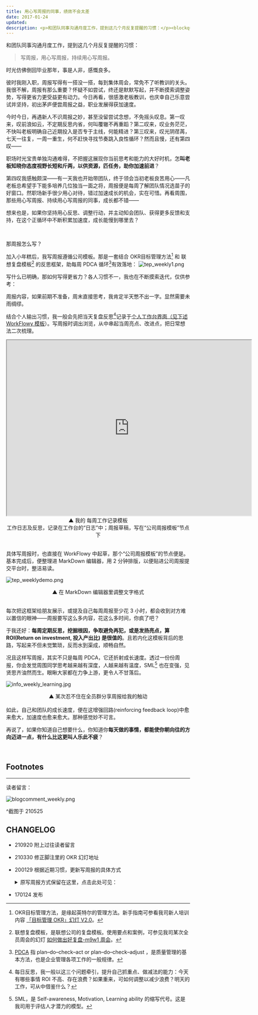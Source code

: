 ```yaml
---
title: 用心写周报的同事，绩效不会太差
date: 2017-01-24
updated: 
description: <p>和团队同事沟通月度工作，提到这几个月反复提醒的习惯：</p><blockquote class="blockquote-center">写周报，用心写周报，持续用心写周报。</blockquote><p>时光仿佛倒回毕业那年，事是人非，感慨良多。</p><p>彼时我刚入职，周报写得有一搭没一搭，每到集体周会，常免不了听教训的关头。我很不解，周报有那么重要？怀疑不如尝试，终还是默默写起，并不断摸索调整姿势，写得更省力更受益更有动力。今日再看，很感激老板教训，也庆幸自己乐意尝试并坚持，初出茅庐便尝周报之益，职业发展得获加速度。</p><p>今时今日，再遇新人不识周报之妙，甚至没留尝试念想，不免摇头叹息。</p>
---
```



和团队同事沟通月度工作，提到这几个月反复提醒的习惯：

<blockquote class="blockquote-center">写周报，用心写周报，持续用心写周报。</blockquote>

时光仿佛倒回毕业那年，事是人非，感慨良多。

彼时我刚入职，周报写得有一搭没一搭，每到集体周会，常免不了听教训的关头。我很不解，周报有那么重要？怀疑不如尝试，终还是默默写起，并不断摸索调整姿势，写得更省力更受益更有动力。今日再看，很感激老板教训，也庆幸自己乐意尝试并坚持，初出茅庐便尝周报之益，职业发展得获加速度。

今时今日，再遇新人不识周报之妙，甚至没留尝试念想，不免摇头叹息。<!-- more -->第一叹来，叹前浪如云，不定期反思内省，何叫覆辙不再重蹈？第二叹来，叹业务茫茫，不快叫老板明确自己近期投入是否专于主线，何能精进？第三叹来，叹光阴荏苒，七天一往复，一周一重生，何不赶快寻找节奏跳入良性循环？然而且慢，还有第四叹——

职场时光宝贵单独沟通难得，不把握这展现你当前思考和能力的大好时机，怎**叫老板知晓你态度视野长短和斤两，以供资源，匹任务，助你加速前进**？

第四叹我感触颇深——有一天我也开始带团队，终于领会当初老板良苦用心——凡老板总希望手下能多培养几位独当一面之将，周报便是每周了解团队情况选苗子的好窗口。然职场新手很少用心对待，错过加速成长的机会，实在可惜。再看周围，那些用心写周报、持续用心写周报的同事，成长都不错——

想来也是，如果你坚持用心反思、调整行动，并主动知会团队、获得更多反馈和支持，在这个正循环中不断积累加速度，成长能慢到哪里去？

<br>


那周报怎么写？

加入小年糕后，我写周报遵循公司模板。那是一套结合 OKR目标管理方法[^2] 和 联想复盘模板[^3] 的反思框架，助每周 PDCA 循环[^5]有效落地：
![tep_weekly1.png](http://ishanshan.zoomquiet.top/share/tep_weekly2.png)

写什么已明确，那如何写得更省力？各人习惯不一，我也在不断摸索迭代，仅供参考：

周报内容，如果前期不准备，周末直接思考，我肯定半天憋不出一字。显然需要未雨绸缪。

结合个人输出习惯，我一般会先把当天复盘反思[^1]记录于[个人工作台界面（见下述 WorkFlowy 模板](https://workflowy.com/s/CO_N.9glcXYoyF4)）。写周报时调出浏览，从中串起当周亮点、改进点，把日常想法二次梳理。

<iframe  width='670' height='480' frameborder='1' scrolling='no' src="https://workflowy.com/s/CO_N.9glcXYoyF4?demo"></iframe>

<center>▲ 我的 每周工作记录模板<br>工作日志及反思，记录在工作台的“日志”中；周报草稿，写在“公司周报模板”节点下</center>

<br>

具体写周报时，也直接在 WorkFlowy 中起草，那个“公司周报模板”的节点便是。基本完成后，便整理进 MarkDown 编辑器，用 2 分钟排版，以便贴进公司周报提交平台时，整洁易读。

![tep_weeklydemo.png](http://ishanshan.zoomquiet.top/share/tep_weeklydemo2.png)
<center>▲ 在 MarkDown 编辑器里调整文字格式</center>

<br>


每次把这框架给朋友展示，或提及自己每周周报至少花 3 小时，都会收到对方难以置信的眼神——周报要写这么多内容，花这么多时间，你疯了吧？

于我还好：**每周定期反思，挖掘根因，争取避免再犯，或是发扬亮点，算 ROI(Return on investment, 投入产出比) 是很值的**。且若内化这模板背后的思路，写起来不但未觉繁琐，反而水到渠成，顺畅自然。

况且这样写周报，其实不只是每周 PDCA，它还折射成长速度。透过一份份周报，你会发觉周围同学思考越来越有深度，人越来越有温度，SML[^4] 也在变强，见贤思齐油然而生。眼瞅大家都在力争上游，更令人不甘落后。

![info_weekly_learning.jpg](http://ishanshan.zoomquiet.top/share/info_weekly_learning.jpg?imageView2/2/w/280)
<center>▲ 某次忍不住在全员群分享周报给我的触动</center>

<br>
如此，自己和团队的成长速度，便在这增强回路(reinforcing feedback loop)中愈来愈大，加速度也愈来愈大。那种感觉妙不可言。


再说了，如果你知道自己想要什么，你知道你**每天做的事情，都能使你朝向往的方向迈进一点，有什么比这更叫人乐此不疲**？

<br>

## Footnotes

[^1]: 每日反思，我一般以这三个问题牵引，提升自己抓重点、做减法的能力：今天有哪些事情 ROI 不高、存在浪费？如果重来，可如何调整以减少浪费？明天的工作，可从中借鉴什么？
[^2]: OKR目标管理方法，是缘起英特尔的管理方法。新手指南可参看我司新人培训内容 [「目标管理 OKR」幻灯 V2.0](https://docs.qq.com/slide/DVXlMWnlFcUdnck96)。
[^3]: 联想复盘模板，是联想公司的复盘模板。使用要点和案例，可参见我司某次全员周会的幻灯 [如何做出好复盘-m9w1 周会](https://docs.qq.com/slide/DZnpaeG5xUlNwQlZN)。
[^4]: SML，是 Self-awareness, Motivation, Learning ability 的缩写代号。这是我司用于评估人才潜力的模型。
[^5]: [PDCA](https://en.wikipedia.org/wiki/PDCA) 指 plan–do–check–act or plan–do–check–adjust ，是质量管理的基本方法，也是企业管理各项工作的一般规律。

---


读者留言：

![blogcomment_weekly.png](http://ishanshan.zoomquiet.top/share/blogcomment_weekly.png)

^截图于 210525





## CHANGELOG

- 210920 附上过往读者留言
- 210330 修正脚注里的 OKR 幻灯地址
- 200129 根据近期习惯，更新写周报的具体方式    
    <details>
    <summary>原写周报方式保留在这里，点击此处可见：</summary>

    那周报怎么写？
    <br>
    我一般包括这几个部分：上周做了什么，所领项目进展和成果如何；我的时间分配如何，自我评价如何，有什么思考和收获；下周计划如何，需要什么支持。
    <br>
    写什么已明确，那如何写得更省力？各人习惯不一，我也在不断摸索迭代，仅供参考：
    <br>
    周报要写的内容，如果前期不准备，周末直接思考这些问题，我肯定啥都想不出。显然需要未雨绸缪。那么问题来了，需要提前准备哪些东西？从最后要输出的结果往前倒推，答案很清晰：记录当天成果产出、时间分配、思考收获。
    <br>
    结合个人输出习惯和团队协同工具，我一般会先把当天要点及时记录于 [WorkFlowy](https://workflowy.com/) ，输出成日报，以 MarkDown 格式，回复在团队每日自省的 GitHub  Issues 上；周末再抽半小时梳理分析，输出周报。
    <br>
    但这样周末汇总、每周重复好像还是挺麻烦？是，为了更省力，我又做了两个调整：
    <br>

    第一，把日报持续更新在一个 MarkDown 文档中，并借助 GitHub 托管这个 MarkDown 文档，追踪历史版本。这样一来，周末我只需打开 GitHub 客户端切换 commit 记录，就可以方便地浏览日报，摘取周报所需内容：
    <br>

    ![infoweeklytep1.png](http://ishanshan.zoomquiet.top/share/infoweeklytep1.png?imageView2/2/w/350)
    <br>
    第二，在 WorkFlowy 中定制周报模板。周报结构固定，把常设节点在 WorkFlowy 中固化下来，每周在模板上更新。还能标记用时类别，分析过去一周的时间分配是否吻合个人在团队中的角色期待。详见我在 [卡片助力输入输出，工具我选 WorkFlowy ](selfedu/HbOutputWorkFlowy.md) 中的示例。
    <br>

    这么多道工序，时有同事好奇我如何坚持。拆解来看，的确步骤繁多，但于我已成肌肉记忆（[Muscle memory - Wikipedia](https://en.wikipedia.org/wiki/Muscle_memory)），便不再繁琐。
    <br>
    再说了，如果你知道自己想要什么，你知道你每天做的事情，都能使你朝向往的方向迈进一点，有什么比这更叫人鼓舞？

    </details>

- 170124 发布


